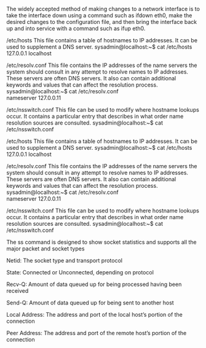 The widely accepted method of making changes to a network interface is to take the interface down using a command such as ifdown eth0, 
make the desired changes to the configuration file, and then bring the interface back up and into service with a command such as ifup eth0.

/etc/hosts	This file contains a table of hostnames to IP addresses. It can be used to supplement a DNS server.
sysadmin@localhost:~$ cat /etc/hosts  
127.0.0.1       localhost

/etc/resolv.conf	This file contains the IP addresses of the name servers the system should consult in any attempt to resolve names to IP addresses. These servers are often DNS servers. It also can contain additional keywords and values that can affect the resolution process.
sysadmin@localhost:~$ cat /etc/resolv.conf  
nameserver 127.0.0.11

/etc/nsswitch.conf	This file can be used to modify where hostname lookups occur. It contains a particular entry that describes in what 
order name resolution sources are consulted.
sysadmin@localhost:~$ cat /etc/nsswitch.conf 

/etc/hosts	This file contains a table of hostnames to IP addresses. It can be used to supplement a DNS server.
sysadmin@localhost:~$ cat /etc/hosts  
127.0.0.1       localhost

/etc/resolv.conf	This file contains the IP addresses of the name servers the system should consult in any attempt to resolve names to 
IP addresses. These servers are often DNS servers. It also can contain additional keywords and values that can affect the resolution process.
sysadmin@localhost:~$ cat /etc/resolv.conf  
nameserver 127.0.0.11

/etc/nsswitch.conf	This file can be used to modify where hostname lookups occur. It contains a particular entry that describes in what 
order name resolution sources are consulted.
sysadmin@localhost:~$ cat /etc/nsswitch.conf 

The ss command is designed to show socket statistics and supports all the major packet and socket types

Netid:	The socket type and transport protocol

State:	Connected or Unconnected, depending on protocol

Recv-Q:	Amount of data queued up for being processed having been received

Send-Q:	Amount of data queued up for being sent to another host

Local Address:	The address and port of the local host’s portion of the connection

Peer Address:	The address and port of the remote host’s portion of the connection


